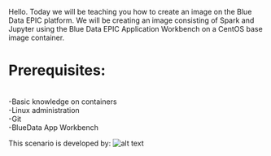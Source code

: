 Hello. Today we will be teaching you how to create an image on the Blue Data EPIC platform. We will be creating an image consisting of Spark and Jupyter using the Blue Data EPIC Application Workbench on a CentOS base image container.

# Prerequisites:
<br>-Basic knowledge on containers
<br>-Linux administration
<br>-Git
<br>-BlueData App Workbench

This scenario is developed by:
![alt text](https://www.bluedata.com/wp-content/themes/bluedata/img/logo.png)
